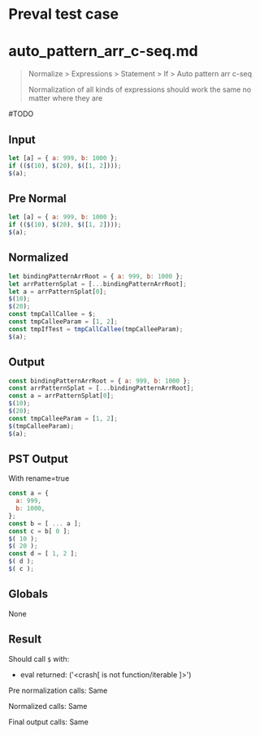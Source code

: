 # Preval test case

# auto_pattern_arr_c-seq.md

> Normalize > Expressions > Statement > If > Auto pattern arr c-seq
>
> Normalization of all kinds of expressions should work the same no matter where they are

#TODO

## Input

`````js filename=intro
let [a] = { a: 999, b: 1000 };
if (($(10), $(20), $([1, 2])));
$(a);
`````

## Pre Normal


`````js filename=intro
let [a] = { a: 999, b: 1000 };
if (($(10), $(20), $([1, 2])));
$(a);
`````

## Normalized


`````js filename=intro
let bindingPatternArrRoot = { a: 999, b: 1000 };
let arrPatternSplat = [...bindingPatternArrRoot];
let a = arrPatternSplat[0];
$(10);
$(20);
const tmpCallCallee = $;
const tmpCalleeParam = [1, 2];
const tmpIfTest = tmpCallCallee(tmpCalleeParam);
$(a);
`````

## Output


`````js filename=intro
const bindingPatternArrRoot = { a: 999, b: 1000 };
const arrPatternSplat = [...bindingPatternArrRoot];
const a = arrPatternSplat[0];
$(10);
$(20);
const tmpCalleeParam = [1, 2];
$(tmpCalleeParam);
$(a);
`````

## PST Output

With rename=true

`````js filename=intro
const a = {
  a: 999,
  b: 1000,
};
const b = [ ... a ];
const c = b[ 0 ];
$( 10 );
$( 20 );
const d = [ 1, 2 ];
$( d );
$( c );
`````

## Globals

None

## Result

Should call `$` with:
 - eval returned: ('<crash[ <ref> is not function/iterable ]>')

Pre normalization calls: Same

Normalized calls: Same

Final output calls: Same
